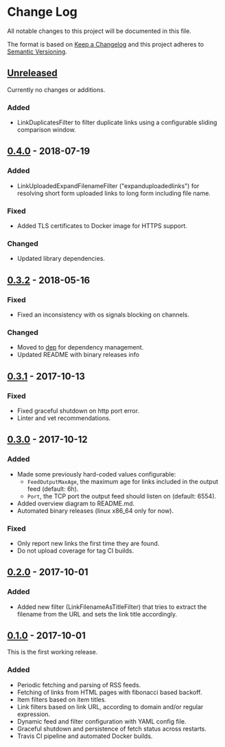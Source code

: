 # Change Log
All notable changes to this project will be documented in this file.

The format is based on [Keep a Changelog](http://keepachangelog.com/)
and this project adheres to [Semantic Versioning](http://semver.org/).

## [Unreleased]

Currently no changes or additions.

### Added

- LinkDuplicatesFilter to filter duplicate links using a configurable sliding comparison window.

## [0.4.0] - 2018-07-19

### Added

- LinkUploadedExpandFilenameFilter ("expanduploadedlinks") for resolving short form uploaded links to long form including file name.

### Fixed

- Added TLS certificates to Docker image for HTTPS support.

### Changed

- Updated library dependencies.

## [0.3.2] - 2018-05-16

### Fixed

- Fixed an inconsistency with os signals blocking on channels.

### Changed

- Moved to [dep](https://github.com/golang/dep) for dependency management.
- Updated README with binary releases info

## [0.3.1] - 2017-10-13

### Fixed

- Fixed graceful shutdown on http port error.
- Linter and vet recommendations.

## [0.3.0] - 2017-10-12

### Added

- Made some previously hard-coded values configurable:
    - `FeedOutputMaxAge`, the maximum age for links included in the output feed (default: 6h).
    - `Port`, the TCP port the output feed should listen on (default: 6554).
- Added overview diagram to README.md.
- Automated binary releases (linux x86_64 only for now).

### Fixed

- Only report new links the first time they are found.
- Do not upload coverage for tag CI builds.

## [0.2.0] - 2017-10-01

### Added

- Added new filter (LinkFilenameAsTitleFilter) that tries to extract the filename from the URL and sets the link title accordingly.

## [0.1.0] - 2017-10-01

This is the first working release.

### Added

- Periodic fetching and parsing of RSS feeds.
- Fetching of links from HTML pages with fibonacci based backoff.
- Item filters based on item titles.
- Link filters based on link URL, according to domain and/or regular expression.
- Dynamic feed and filter configuration with YAML config file.
- Graceful shutdown and persistence of fetch status across restarts.
- Travis CI pipeline and automated Docker builds.


[Unreleased]: https://github.com/martinplaner/felix/tree/develop
[0.1.0]: https://github.com/martinplaner/felix/releases/tag/v0.1.0
[0.2.0]: https://github.com/martinplaner/felix/releases/tag/v0.2.0
[0.3.0]: https://github.com/martinplaner/felix/releases/tag/v0.3.0
[0.3.1]: https://github.com/martinplaner/felix/releases/tag/v0.3.1
[0.3.2]: https://github.com/martinplaner/felix/releases/tag/v0.3.2
[0.4.0]: https://github.com/martinplaner/felix/releases/tag/v0.4.0
